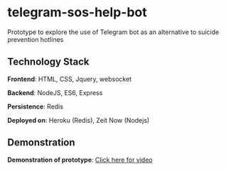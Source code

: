 # telegram-sos-help-bot
Prototype to explore the use of Telegram bot as an alternative to suicide prevention hotlines

## Technology Stack

**Frontend**: HTML, CSS, Jquery, websocket

**Backend**: NodeJS, ES6, Express

**Persistence**: Redis

**Deployed on**: Heroku (Redis), Zeit Now (Nodejs)

## Demonstration

**Demonstration of prototype**: [Click here for video](https://www.dropbox.com/s/zubs8c5mr0573ae/LTB_Prototype_V2.mov?dl=0) 